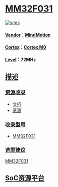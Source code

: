 ﻿# [MM32F031](https://github.com/sochub/MM32F031) 

[![sites](http://182.61.61.133/link/resources/docs.png)](https://stop.stops.top) 

#### [Vendor](https://github.com/sochub/Vendor)：[MindMotion](http://www.mm32.com.cn/)
#### [Cortex](https://github.com/sochub/Cortex)：[Cortex M0](https://github.com/sochub/CM0) 
#### [Level](https://github.com/sochub/Level)：72MHz 

## [描述](https://github.com/sochub/MM32F031/wiki) 



### [资源收录](https://github.com/sochub/MM32F031)

* [文档](docs/)
* [资源](src/)

### [收录型号](https://github.com/sochub/MM32F031)

* [MM32F031](https://github.com/sochub/MM32F031)


### [选型建议](https://github.com/sochub)

[MM32F031](https://github.com/sochub/MM32F031)

##  [SoC资源平台](http://www.qitas.cn)  

